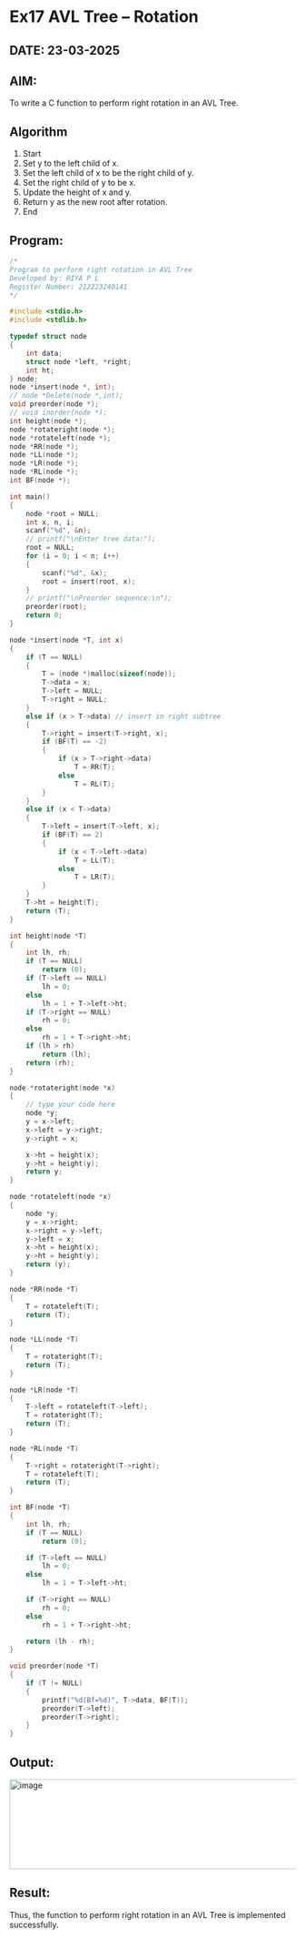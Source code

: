 # Ex17 AVL Tree – Rotation
## DATE: 23-03-2025
## AIM:
To write a C function to perform right rotation in an AVL Tree.

## Algorithm
1. Start 
2. Set y to the left child of x. 
3. Set the left child of x to be the right child of y. 
4. Set the right child of y to be x. 
5. Update the height of x and y. 
6. Return y as the new root after rotation. 
7. End   

## Program:
```c
/*
Program to perform right rotation in AVL Tree
Developed by: RIYA P L 
Register Number: 212223240141
*/

#include <stdio.h>
#include <stdlib.h>

typedef struct node
{
    int data;
    struct node *left, *right;
    int ht;
} node;
node *insert(node *, int);
// node *Delete(node *,int);
void preorder(node *);
// void inorder(node *);
int height(node *);
node *rotateright(node *);
node *rotateleft(node *);
node *RR(node *);
node *LL(node *);
node *LR(node *);
node *RL(node *);
int BF(node *);

int main()
{
    node *root = NULL;
    int x, n, i;
    scanf("%d", &n);
    // printf("\nEnter tree data:");
    root = NULL;
    for (i = 0; i < n; i++)
    {
        scanf("%d", &x);
        root = insert(root, x);
    }
    // printf("\nPreorder sequence:\n");
    preorder(root);
    return 0;
}

node *insert(node *T, int x)
{
    if (T == NULL)
    {
        T = (node *)malloc(sizeof(node));
        T->data = x;
        T->left = NULL;
        T->right = NULL;
    }
    else if (x > T->data) // insert in right subtree
    {
        T->right = insert(T->right, x);
        if (BF(T) == -2)
        {
            if (x > T->right->data)
                T = RR(T);
            else
                T = RL(T);
        }
    }
    else if (x < T->data)
    {
        T->left = insert(T->left, x);
        if (BF(T) == 2)
        {
            if (x < T->left->data)
                T = LL(T);
            else
                T = LR(T);
        }
    }
    T->ht = height(T);
    return (T);
}

int height(node *T)
{
    int lh, rh;
    if (T == NULL)
        return (0);
    if (T->left == NULL)
        lh = 0;
    else
        lh = 1 + T->left->ht;
    if (T->right == NULL)
        rh = 0;
    else
        rh = 1 + T->right->ht;
    if (lh > rh)
        return (lh);
    return (rh);
}

node *rotateright(node *x)
{
    // type your code here
    node *y;
    y = x->left;
    x->left = y->right;
    y->right = x;

    x->ht = height(x);
    y->ht = height(y);
    return y;
}

node *rotateleft(node *x)
{
    node *y;
    y = x->right;
    x->right = y->left;
    y->left = x;
    x->ht = height(x);
    y->ht = height(y);
    return (y);
}

node *RR(node *T)
{
    T = rotateleft(T);
    return (T);
}

node *LL(node *T)
{
    T = rotateright(T);
    return (T);
}

node *LR(node *T)
{
    T->left = rotateleft(T->left);
    T = rotateright(T);
    return (T);
}

node *RL(node *T)
{
    T->right = rotateright(T->right);
    T = rotateleft(T);
    return (T);
}

int BF(node *T)
{
    int lh, rh;
    if (T == NULL)
        return (0);

    if (T->left == NULL)
        lh = 0;
    else
        lh = 1 + T->left->ht;

    if (T->right == NULL)
        rh = 0;
    else
        rh = 1 + T->right->ht;

    return (lh - rh);
}

void preorder(node *T)
{
    if (T != NULL)
    {
        printf("%d(Bf=%d)", T->data, BF(T));
        preorder(T->left);
        preorder(T->right);
    }
}
```

## Output:
<img width="1326" height="158" alt="image" src="https://github.com/user-attachments/assets/76325885-6d73-4261-8f35-ea53c767116e" />



## Result:
Thus, the function to perform right rotation in an AVL Tree is implemented successfully.
